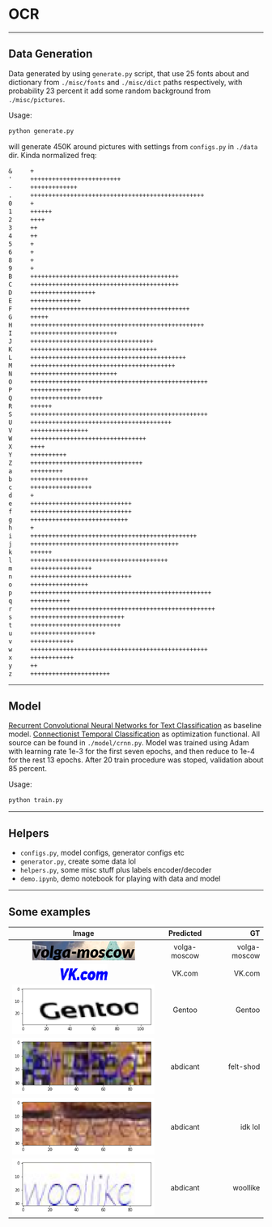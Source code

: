 # OCR
---
## Data Generation
Data generated by using `generate.py` script, that use 25 fonts about and dictionary from `./misc/fonts` and `./misc/dict` paths respectively, with probability 23 percent it add some random background from `./misc/pictures`.

Usage:
```bash
python generate.py
```
will generate 450K around pictures with settings from `configs.py` in `./data` dir.
Kinda normalized freq:
```
&     +
'     +++++++++++++++++++++++++
-     +++++++++++++
.     ++++++++++++++++++++++++++++++++++++++++++++++++
0     +
1     ++++++
2     ++++
3     ++
4     ++
5     +
6     +
8     +
9     +
B     +++++++++++++++++++++++++++++++++++++++++
C     +++++++++++++++++++++++++++++++++++++++++
D     ++++++++++++++++++
E     ++++++++++++++
F     ++++++++++++++++++++++++++++++++++++++++++++
G     +++++
H     ++++++++++++++++++++++++++++++++++++++++++++++++
I     ++++++++++++++++++++++++
J     ++++++++++++++++++++++++++++++++++
K     +++++++++++++++++++++++++++++++++++
L     +++++++++++++++++++++++++++++++++++++++++++
M     ++++++++++++++++++++++++++++++++++++++++
N     ++++++++++++++++++++++++
O     +++++++++++++++++++++++++++++++++++++++++++++++++
P     ++++++++++++++
Q     ++++++++++++++++++++
R     ++++++
S     +++++++++++++++++++++++++++++++++++++++++++++++++
U     +++++++++++++++++++++++++++++++++++++++
V     ++++++++++++++++
W     ++++++++++++++++++++++++++++++++
X     ++++
Y     ++++++++++
Z     +++++++++++++++++++++++++++++++
a     +++++++++
b     ++++++++++++++++
c     +++++++++++++++++
d     +
e     ++++++++++++++++++++++++++++
f     ++++++++++++++++++++++++++++
g     +++++++++++++++++++++++++++
h     +
i     ++++++++++++++++++++++++++++++++++++++++++++++
j     +++++++++++++++++++++++++++++++++++++++++
k     ++++++
l     ++++++++++++++++++++++++++++++++++++++
m     +++++++++++++++++
n     ++++++++++++++++++++++++++++
o     ++++++++++++++++
p     ++++++++++++++++++++++++++++++++++++++++++++++++++
q     +++++++++++
r     +++++++++++++++++++++++++++++++++++++++++++++++++++
s     ++++++++++++++++++++++++++
t     +++++++++++++++++++++++++
u     ++++++++++++++++++
v     ++++++++++++
w     +++++++++++++++++++++++++++++++++++++++++++++++++
x     ++++++++++++
y     ++
z     ++++++++++++++++++++++
```
---
## Model
[Recurrent Convolutional Neural Networks for Text Classification](https://www.aaai.org/ocs/index.php/AAAI/AAAI15/paper/view/9745/9552) as baseline model. [Connectionist Temporal Classification](https://www.cs.toronto.edu/~graves/icml_2006.pdf) as optimization functional. All source can be found in `./model/crnn.py`. Model was trained using Adam with learning rate 1e-3 for the first seven epochs, and then reduce to 1e-4 for the rest 13 epochs. After 20 train procedure was stoped, validation about 85 percent.

Usage:
```bash
python train.py
```
___
## Helpers
 - `configs.py`, model configs, generator configs etc
 - `generator.py`, create some data lol
 - `helpers.py`, some misc stuff plus labels encoder/decoder
 - `demo.ipynb`, demo notebook for playing with data and model

___
## Some examples
| Image        | Predicted      | GT  |
| :-----------: |:----------:| ---------:|
| ![Example 1](./misc/good1.png)      | volga-moscow   | volga-moscow |
| ![Example 2](./misc/good2.png)      | VK.com         |   VK.com |
| ![Example 6](./misc/good3.png)      | Gentoo         | Gentoo     |
| ![Example 3](./misc/fail1.png)      | abdicant       |    felt-shod |
| ![Example 4](./misc/fail2.png)      | abdicant       | idk lol  |
| ![Example 5](./misc/fail3.png)      | abdicant       |  woollike |
